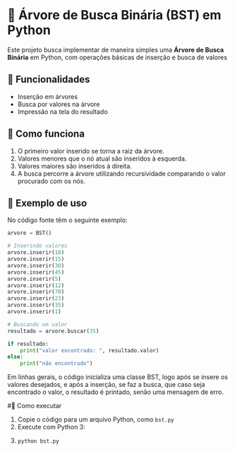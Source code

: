 # 🌳 Árvore de Busca Binária (BST) em Python

Este projeto busca implementar de maneira simples uma **Árvore de Busca Binária** em Python, com operações básicas de inserção e busca de valores

## 📌 Funcionalidades
- Inserção em árvores
- Busca por valores na árvore
- Impressão na tela do resultado

## 🧠 Como funciona

1. O primeiro valor inserido se torna a raiz da árvore.
2. Valores menores que o nó atual são inseridos à esquerda.
3. Valores maiores são inseridos à direita.
4. A busca percorre a árvore utilizando recursividade comparando o valor procurado com os nós.

## 🧪 Exemplo de uso
No código fonte têm o seguinte exemplo:
``` python
arvore = BST()

# Inserindo valores
arvore.inserir(10)
arvore.inserir(15)
arvore.inserir(30)
arvore.inserir(45)
arvore.inserir(5)
arvore.inserir(12)
arvore.inserir(70)
arvore.inserir(23)
arvore.inserir(35)
arvore.inserir(1)

# Buscando um valor
resultado = arvore.buscar(35)

if resultado:
    print("valor encontrado: ", resultado.valor)
else:
    print("não encontrado")

```

Em linhas gerais, o código inicializa uma classe BST, logo após se insere os valores desejados, e após a inserção, se faz a busca, que caso seja encontrado o valor, o resultado é printado, senão uma mensagem de erro.

#🚀 Como executar
1. Copie o código para um arquivo Python, como ```bst.py```
2. Execute com Python 3:
3. ``` bash
   python bst.py
   ```
